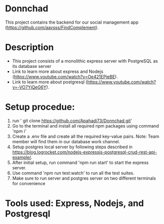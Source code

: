 # Donnchad
This project contains the backend for our social management app (https://github.com/aavsss/FindComplement).

# Description
- This project consists of a monolithic express server with PostgreSQL as its database server
- Link to learn more about express and Nodejs (https://www.youtube.com/watch?v=Oe421EPjeBE).
- Link to learn more about postgresql (https://www.youtube.com/watch?v=-VO7YjQeG6Y).

# Setup procedue:
1. run ' git clone https://github.com/Apahadi73/Donnchad.git'
2. Go to the terminal and install all required npm packages using command 'npm i'
3. Create a .env file and create all the required key-value pairs. Note: Team member will find them in our database work channel.
4. Setup postgres local server by following steps described in  https://blog.logrocket.com/nodejs-expressjs-postgresql-crud-rest-api-example/.
5. After initial setup, run command 'npm run start' to start the express server.
6. Use command 'npm run test:watch' to run all the test suites.
7. Make sure to run server and postgres server on two different terminals for convenience

# Tools used: Express, Nodejs, and Postgresql
